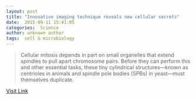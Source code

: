 ```yaml
---
layout: post
title: "Innovative imaging technique reveals new cellular secrets"
date:  2015-09-11 15:41:05 
categories:  Science     
author: unknown author
tags:  cell & microbiology                                                                                                                                                                                                                                                                                                                                                                                                                                                                                                                                                                                                                                                                                                                                                                            
---
```



> Cellular mitosis depends in part on small organelles that extend spindles to pull apart chromosome pairs. Before they can perform this and other essential tasks, these tiny cylindrical structures—known as centrioles in animals and spindle pole bodies (SPBs) in yeast—must themselves duplicate.

[Visit Link](http://phys.org/news/2015-09-imaging-technique-reveals-cellular-secrets.html)

